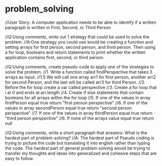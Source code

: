 # problem_solving
//User Story: A computer application needs to be able to identify if a written paragraph is written in First, Second, or Third Person

//Q:Using comments, write out 1 strategy that could be used to solve the problem.
//A:One strategy you could use would be creating a function and setting arrays for first person, second person, and third person. Then using a for loop, booleans and return statements to print whether the written application contains first, second, or third person.

//Q:Using comments, create pseudo-code to apply one of the strategies to solve the problem. 
//1. Write a function called findPerspective that takes 3 arrays as input.
//1.5 We will call one array arr1 for first person, another arr2 for second Person, and the last will be called arr3 for third Person.
//2. Before the for loop create a var called perspective
//3. Create a for loop that i at 0 and ends at arr.length
//4. Create if else statements that contain booleans for all arrays within the for loop
//5. If one of the values in array firstPerson equal true return "first person perspective"
//6. If one of the values in array secondPerson equal true return "second person perspective"
//7. If one of the values in array thirdPerson equal true return "third person perspective"
//6. If none of the arrays value equal true return null

//Q:Using comments, write a short paragraph that answers: What is the hardest part of problem-solving? 
//A: The hardest part of Pseudo coding is trying to picture the code but translating it into english rather than typing the code. The hardest part of general problem solving would be trying to transfer my thoughts and ideas into generalized and cohesive steps that are easy to follow.

